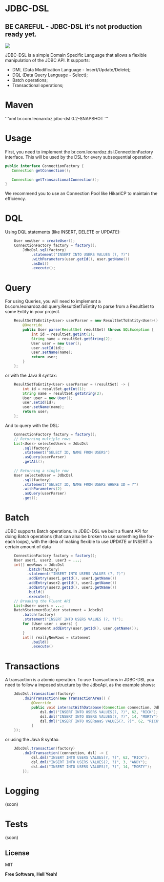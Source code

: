 # JDBC-DSL

## BE CAREFUL -  JDBC-DSL it's not production ready yet. 
[![][travis img]][travis]

[travis]:https://travis-ci.org/LeonardoZ/jdbc-dsl
[travis img]:https://travis-ci.org/LeonardoZ/jdbc-dsl.svg?branch=master


JDBC-DSL is a simple Domain Specific Language that allows a flexible manipulation of the JDBC API.
It supports:
  - DML (Data Modification Language - Insert/Update/Delete);
  - DQL (Data Query Language - Select);
  - Batch operations;
  - Transactional operations;

# Maven
'''xml
<dependency>
  <groupId>br.com.leonardoz</groupId>
  <artifactId>jdbc-dsl</artifactId>
  <version>0.2-SNAPSHOT</version>
</dependency>
'''

# Usage
First, you need to implement the br.com.leonardoz.dsl.ConnectionFactory interface. This will be used by the DSL for every subsequential operation.

```java
public interface ConnectionFactory {
   Connection getConnection();
    
   Connection getTransactionalConnection();
}
```
We recommend you to use an Connection Pool like HikariCP to maintain the efficiency.

# DQL
Using DQL statements (like INSERT, DELETE or UPDATE):
```java
    User newUser = createUser();
    ConnectionFactory factory = factory();
        JdbcDsl.sql(factory)
            .statement("INSERT INTO USERS VALUES (?, ?)")
            .withParameters(user.getId(), user.getName())
            .asDml()
            .execute();
```

# Query
For using Queries, you will need to implement a br.com.leonardoz.dsl.query.ResultSetToEntity<T> to parse from a ResultSet to some Entity in your project. 
```java
    ResultSetToEntity<User> userParser = new ResultSetToEntity<User>() {
        @Override
        public User parse(ResultSet resultSet) throws SQLException {
            int id = resultSet.getInt(1);
            String name = resultSet.getString(2);
            User user = new User();
            user.setId(id);
            user.setName(name);
            return user;
        }
    };
```
or with the Java 8 syntax:
```java
    ResultSetToEntity<User> userParser = (resultSet) -> {
        int id = resultSet.getInt(1);
        String name = resultSet.getString(2);
        User user = new User();
        user.setId(id);
        user.setName(name);
        return user;
    };
```

And to query with the DSL:
```java
    ConnectionFactory factory = factory();
    // Returning multiple rows
    List<User> selectedUsers = JdbcDsl
        .sql(factory)
        .statement("SELECT ID, NAME FROM USERS")
        .asQuery(userParser)
        .getAll();
        
    // Returning a single row
    User selectedUser = JdbcDsl
        .sql(factory)
        .statement("SELECT ID, NAME FROM USERS WHERE ID = ?")
        .withParameters(2)
        .asQuery(userParser)
        .get();
```

# Batch
JDBC supports Batch operations. In JDBC-DSL we built a fluent API for doing Batch operations (that can also be broken to use something like for-each loops), with the ideia of making flexible to use UPDATE or INSERT a certain amount of data
```java
    ConnectionFactory factory = factory();
    User user1, user2, user3 = ...;
    int[] newRows = JdbcDsl
          .batch(factory)
          .statement("INSERT INTO USERS VALUES (?, ?)")
          .addEntry(user1.getId(), user1.getName())
          .addEntry(user2.getId(), user2.getName())
          .addEntry(user3.getId(), user3.getName())
          .build()
          .execute();
    // Breaking the Fluent API
    List<User> users = ...;
    BatchStatementBuilder statement = JdbcDsl
        .batch(factory)
        .statement("INSERT INTO USERS VALUES (?, ?)");
        for (User user : users) {
            statement.addEntry(user.getId(), user.getName());
        }
        int[] reallyNewRows = statement
            .build()
            .execute()
```

# Transactions
A transaction is a atomic operation. To use Transactions in JDBC-DSL you need to follow a imposed structure by the JdbcApi, as the example shows:
```java
    JdbcDsl.transaction(factory)
        .doInTransaction(new TransactionArea() {
            @Override
            public void interactWithDatabase(Connection connection, JdbcTransactionalDsl dsl) throws SQLException {
                dsl.dml("INSERT INTO USERS VALUES(?, ?)", 62, "RICK");
                dsl.dml("INSERT INTO USERS VALUES(?, ?)", 14, "MORTY");
                dsl.dml("INSERT INTO USERaaaS VALUES(?, ?)", 62, "RICK");
            }
    });
```
or using the Java 8 syntax:
```java
    JdbcDsl.transaction(factory)
        .doInTransaction((connection, dsl) -> {
            dsl.dml("INSERT INTO USERS VALUES(?, ?)", 62, "RICK");
            dsl.dml("INSERT INTO USERS VALUES(?, ?)", 3, "ANDY");
            dsl.dml("INSERT INTO USERS VALUES(?, ?)", 14, "MORTY");
        });
```

# Logging
(soon)

# Tests
(soon)



License
----

MIT


**Free Software, Hell Yeah!**

